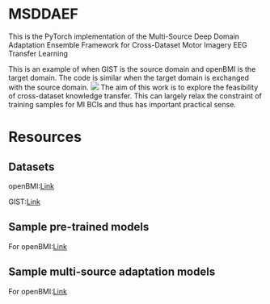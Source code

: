 # MSDDAEF
This is the PyTorch implementation of the Multi-Source Deep Domain Adaptation Ensemble Framework for Cross-Dataset Motor Imagery EEG Transfer Learning

This is an example of when GIST is the source domain and openBMI is the target domain. The code is similar when the target domain is exchanged with the source domain.
![](https://github.com/HZUBCI/MSDDAEF/blob/main/MSDDAEF.png)
The aim of this work is to explore the feasibility  of cross-dataset knowledge transfer. This can largely relax the constraint of training samples for MI BCIs and thus has important practical sense.

# Resources
## Datasets
openBMI:[Link](http://gigadb.org/dataset/100542)

GIST:[Link](http://gigadb.org/dataset/100295)

## Sample pre-trained models
For openBMI:[Link](https://github.com/HZUBCI/MSDDAEF/tree/main/pretrain/pretrain_model_54)

## Sample multi-source adaptation models
For openBMI:[Link](https://github.com/HZUBCI/MSDDAEF/tree/main/transfer/model)

